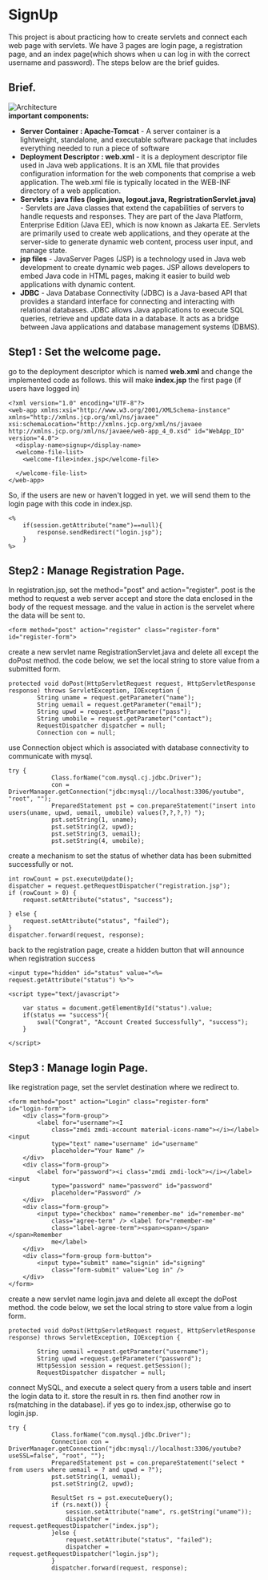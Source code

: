 # SignUp
This project is about practicing how to create servlets and connect each web page with servlets. We have 3 pages are login page, a registration page, and an index page(which shows when u can log in with the correct username and password). The steps below are the brief guides.
## Brief.
![Architecture](https://github.com/caunhach/SignUp/blob/main/arch.png)<br>
<strong>important components: </strong><br>
- <strong>Server Container : Apache-Tomcat</strong> - A server container is a lightweight, standalone, and executable software package that includes everything needed to run a piece of software
- <strong>Deployment Descriptor : web.xml</strong> -  it is a deployment descriptor file used in Java web applications. It is an XML file that provides configuration information for the web components that comprise a web application. The web.xml file is typically located in the WEB-INF directory of a web application.
- <strong>Servlets : java files (login.java, logout.java, RegristrationServlet.java)</strong> - Servlets are Java classes that extend the capabilities of servers to handle requests and responses. They are part of the Java Platform, Enterprise Edition (Java EE), which is now known as Jakarta EE. Servlets are primarily used to create web applications, and they operate at the server-side to generate dynamic web content, process user input, and manage state.
- <strong>jsp files</strong> - JavaServer Pages (JSP) is a technology used in Java web development to create dynamic web pages. JSP allows developers to embed Java code in HTML pages, making it easier to build web applications with dynamic content.
- <strong>JDBC</strong> - Java Database Connectivity (JDBC) is a Java-based API that provides a standard interface for connecting and interacting with relational databases. JDBC allows Java applications to execute SQL queries, retrieve and update data in a database. It acts as a bridge between Java applications and database management systems (DBMS).
## Step1 : Set the welcome page.
go to the deployment descriptor which is named <strong>web.xml</strong> and change the implemented code as follows. this will make <strong>index.jsp</strong> the first page (if users have logged in)
```
<?xml version="1.0" encoding="UTF-8"?>
<web-app xmlns:xsi="http://www.w3.org/2001/XMLSchema-instance" xmlns="http://xmlns.jcp.org/xml/ns/javaee" xsi:schemaLocation="http://xmlns.jcp.org/xml/ns/javaee http://xmlns.jcp.org/xml/ns/javaee/web-app_4_0.xsd" id="WebApp_ID" version="4.0">
  <display-name>signup</display-name>
  <welcome-file-list>
    <welcome-file>index.jsp</welcome-file>
 
  </welcome-file-list>
</web-app>
```
So, if the users are new or haven't logged in yet. we will send them to the login page with this code in index.jsp.
```
<%
	if(session.getAttribute("name")==null){
		response.sendRedirect("login.jsp");
	}
%>
```
## Step2 : Manage Registration Page.
In registration.jsp, set the method="post" and action="register". post is the method to request a web server accept and store the data enclosed in the body of the request message. and the value in action is the servelet where the data will be sent to.
```
<form method="post" action="register" class="register-form" id="register-form">
```
create a new servlet name RegistrationServlet.java and delete all except the doPost method. the code below, we set the local string to store value from a submitted form.
```
protected void doPost(HttpServletRequest request, HttpServletResponse response) throws ServletException, IOException {
		String uname = request.getParameter("name");
		String uemail = request.getParameter("email");
		String upwd = request.getParameter("pass");
		String umobile = request.getParameter("contact");
		RequestDispatcher dispatcher = null;
		Connection con = null;
```
use Connection object which is associated with database connectivity to communicate with mysql.
```
try {
			Class.forName("com.mysql.cj.jdbc.Driver");
			con = DriverManager.getConnection("jdbc:mysql://localhost:3306/youtube", "root", "");
			PreparedStatement pst = con.prepareStatement("insert into users(uname, upwd, uemail, umobile) values(?,?,?,?) ");
			pst.setString(1, uname);
			pst.setString(2, upwd);
			pst.setString(3, uemail);
			pst.setString(4, umobile);
```
create a mechanism to set the status of whether data has been submitted successfully or not.
```
int rowCount = pst.executeUpdate();
dispatcher = request.getRequestDispatcher("registration.jsp");
if (rowCount > 0) {
	request.setAttribute("status", "success");
				
} else {
	request.setAttribute("status", "failed");
}
dispatcher.forward(request, response);
```
back to the registration page, create a hidden button that will announce when registration success
```
<input type="hidden" id="status" value="<%= request.getAttribute("status") %>">
```
```
<script type="text/javascript">

	var status = document.getElementById("status").value;
	if(status == "success"){
		swal("Congrat", "Account Created Successfully", "success");
	}

</script>
```
## Step3 : Manage login Page.
like registration page, set the servlet destination where we redirect to.
```
<form method="post" action="Login" class="register-form"
id="login-form">
	<div class="form-group">
		<label for="username"><I
			class="zmdi zmdi-account material-icons-name"></i></label> <input
			type="text" name="username" id="username"
			placeholder="Your Name" />
	</div>
	<div class="form-group">
		<label for="password"><i class="zmdi zmdi-lock"></i></label> <input
			type="password" name="password" id="password"
			placeholder="Password" />
	</div>
	<div class="form-group">
		<input type="checkbox" name="remember-me" id="remember-me"
			class="agree-term" /> <label for="remember-me"
			class="label-agree-term"><span><span></span></span>Remember
			me</label>
	</div>
	<div class="form-group form-button">
		<input type="submit" name="signin" id="signing"
			class="form-submit" value="Log in" />
	</div>
</form>
```
create a new servlet name login.java and delete all except the doPost method. the code below, we set the local string to store value from a login form.
```
protected void doPost(HttpServletRequest request, HttpServletResponse response) throws ServletException, IOException {
		
		String uemail =request.getParameter("username");
		String upwd =request.getParameter("password");
		HttpSession session = request.getSession();
		RequestDispatcher dispatcher = null;
```
connect MySQL, and execute a select query from a users table and insert the login data to it. store the result in rs. then find another row in rs(matching in the database). if yes go to index.jsp, otherwise go to login.jsp.
```
try {
			Class.forName("com.mysql.jdbc.Driver");
			Connection con = DriverManager.getConnection("jdbc:mysql://localhost:3306/youtube?useSSL=false", "root", "");
			PreparedStatement pst = con.prepareStatement("select * from users where uemail = ? and upwd = ?");
			pst.setString(1, uemail);
			pst.setString(2, upwd);
			
			ResultSet rs = pst.executeQuery();
			if (rs.next()) {
				session.setAttribute("name", rs.getString("uname"));
				dispatcher = request.getRequestDispatcher("index.jsp");
			}else {
				request.setAttribute("status", "failed");
				dispatcher = request.getRequestDispatcher("login.jsp");
			}
			dispatcher.forward(request, response);
```
